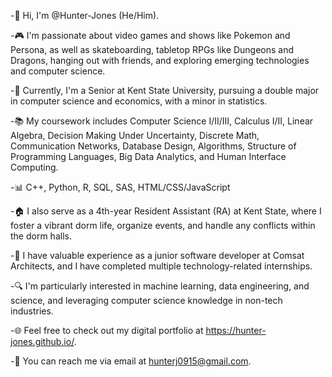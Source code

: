 -👋 Hi, I'm @Hunter-Jones (He/Him).

-🎮 I'm passionate about video games and shows like Pokemon and Persona, as well as skateboarding, tabletop RPGs like Dungeons and Dragons, hanging out with friends, and exploring emerging technologies and computer science.

-🏫 Currently, I'm a Senior at Kent State University, pursuing a double major in computer science and economics, with a minor in statistics.

-📚 My coursework includes Computer Science I/II/III, Calculus I/II, Linear Algebra, Decision Making Under Uncertainty, Discrete Math, Communication Networks, Database Design, Algorithms, Structure of Programming 
Languages, Big Data Analytics, and Human Interface Computing.

-📊 C++, Python, R, SQL, SAS, HTML/CSS/JavaScript

-🏠 I also serve as a 4th-year Resident Assistant (RA) at Kent State, where I foster a vibrant dorm life, organize events, and handle any conflicts within the dorm halls.

-💼 I have valuable experience as a junior software developer at Comsat Architects, and I have completed multiple technology-related internships.

-🔍 I'm particularly interested in machine learning, data engineering, and science, and leveraging computer science knowledge in non-tech industries.

-🌐 Feel free to check out my digital portfolio at https://hunter-jones.github.io/.

-📧 You can reach me via email at hunterj0915@gmail.com.
